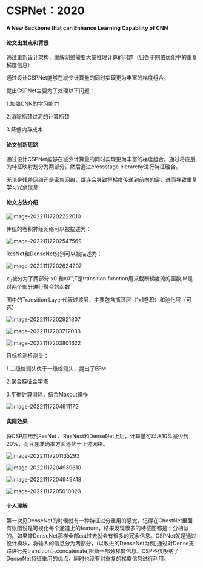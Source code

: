 # CSPNet：2020

**A New Backbone that can Enhance Learning Capability of CNN**

#### 论文出发点和背景

通过重新设计架构，缓解网络需要大量推理计算的问题（归咎于网络优化中的重复梯度信息）

通过设计CSPNet能够在减少计算量的同时实现更为丰富的梯度组合。 

提出CSPNet主要为了处理以下问题：

1.加强CNN的学习能力 

2.消除瓶颈过高的计算瓶颈

3.降低内存成本

#### 论文创新思路

通过设计CSPNet能够在减少计算量的同时实现更为丰富的梯度组合。通过将底层的特征映射划分为两部分，然后通过crossstage hierarchy进行特征融合。

无论是残差网络还是密集网络，跳连会导致将梯度传递到前向的层，进而导致重复学习冗余信息

#### 论文方法介绍



![image-20221117202222010](C:\Users\李鑫\AppData\Roaming\Typora\typora-user-images\image-20221117202222010.png)

传统的卷积神经网络可以被描述为：

![image-20221117202547569](C:\Users\李鑫\AppData\Roaming\Typora\typora-user-images\image-20221117202547569.png)

ResNet和DenseNet分别可以被描述为：

![image-20221117202634207](C:\Users\李鑫\AppData\Roaming\Typora\typora-user-images\image-20221117202634207.png)

$x_{0}$被分为了两部分 x0'和x0'',T是transition function用来截断梯度流的函数,M是对两个部分进行融合的函数

图中的Transition Layer代表过渡层，主要包含瓶颈层（1x1卷积）和池化层（可选）

![image-20221117202921807](C:\Users\李鑫\AppData\Roaming\Typora\typora-user-images\image-20221117202921807.png)

![image-20221117203712033](C:\Users\李鑫\AppData\Roaming\Typora\typora-user-images\image-20221117203712033.png)

![image-20221117203801622](C:\Users\李鑫\AppData\Roaming\Typora\typora-user-images\image-20221117203801622.png)

目标检测检测头：

1.二级检测头优于一级检测头，提出了EFM

2.聚合特征金字塔

3.平衡计算消耗，结合Maxout操作

![image-20221117204911172](C:\Users\李鑫\AppData\Roaming\Typora\typora-user-images\image-20221117204911172.png)

#### 实际效果

将CSP应用到ResNet 、ResNext和DenseNet上后，计算量可以从10%减少到20%，而且在准确率方面还优于上述网络。

![image-20221117201135293](C:\Users\李鑫\AppData\Roaming\Typora\typora-user-images\image-20221117201135293.png)

![image-20221117204939610](C:\Users\李鑫\AppData\Roaming\Typora\typora-user-images\image-20221117204939610.png)

![image-20221117204949418](C:\Users\李鑫\AppData\Roaming\Typora\typora-user-images\image-20221117204949418.png)

![image-20221117205010023](C:\Users\李鑫\AppData\Roaming\Typora\typora-user-images\image-20221117205010023.png)

#### 个人理解

第一次见DenseNet的时候就有一种特征过分重用的感觉，记得在GhostNet里面有张图说是可视化每个通道上的feature，结果发现很多的特征图都是十分相似的。如果像DenseNet那样全部cat过去就会有很多的冗余信息。CSPNet就是通过设计模块，将输入的信息分为两部分，(以改进的DenseNet为例)通过对Dense支路进行先transition后concatenate,阻断一部分梯度信息。CSP不仅吸纳了DenseNet特征重用的优点，同时也没有对重复的梯度信息进行利用。



